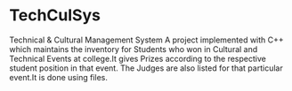 # TechCulSys
Technical &amp; Cultural Management System
A project implemented with C++ which maintains the inventory for Students who won in Cultural and Technical Events at college.It gives Prizes according to the respective student position in that event. The Judges are also listed for that particular event.It is done using files.
